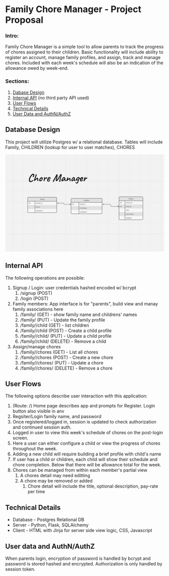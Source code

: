 # Family Chore Manager - Project Proposal

### Intro:

Family Chore Manager is a simple tool to allow parents to track the progress of chores assigned to their children. Basic functionality will include ability to register an account, manage family profiles, and assign, track and manage chores. Included with each week's schedule will also be an indication of the allowance owed by week-end.

### Sections:

1. [Dabase Design](#database-design)
2. [Internal API](#internal-api) (no third party API used)
3. [User Flows](#user-flows)
4. [Technical Details](#technical-details)
5. [User Data and AuthN/AuthZ](#user-data-and-authnauthz)

## Database Design

This project will utilize Postgres w/ a relational database. Tables will include
Family, CHILDREN (lookup for user to user matches), CHORES

![Database Design](/Miro%20Design.png)

## Internal API

The following operations are possible:

1. Signup / Login: user credentials hashed encoded w/ bcrypt
   1. /signup (POST)
   2. /login (POST)
2. Family members: App interface is for "parents", build view and manay family associations here
   1. /family/<id> (GET) - show family name and childrens' names
   2. /family/<id> (PUT) - Update the family profile
   3. /family/<id>/child (GET) - list children
   4. /family/<id>/child (POST) - Create a child profile
   5. /family/<id>/child/<id> (PUT) - Update a child profile
   6. /family/<id>/child/<id> (DELETE) - Remove a child
3. Assign/manage chores
   1. /family/<id>/chores (GET) - List all chores
   2. /family/<id>/chores (POST) - Create a new chore
   3. /family/<id>/chores/<id> (PUT) - Update a chore
   4. /family/<id>/chores/<id> (DELETE) - Remove a chore

## User Flows

The following options describe user interaction with this application:

1. (Route: /) Home page describes app and prompts for Register. Login button also visible in anv
2. Regsiter/Login family name, and password
3. Once registered/logged in, session is updated to check authorization and continued session auth.
4. Logged in user to view this week's schedule of chores on the post-login screen.
5. Here a user can either configure a child or view the progress of chores throughout the week.
6. Adding a new child will require building a brief profile with child's name
7. If user has a child or children, each child will show their schedule and chore completion. Below that there will be allowance total for the week.
8. Chores can be managed from within each member's partial view
   1. A chores detail may need editting
   2. A chore may be removed or added
      1. Chore detail will include the title, optional description, pay-rate per time

## Technical Details

- Database - Postgres Relational DB
- Server - Python, Flask, SQLAlchemy
- Client - HTML with Jinja for server side view logic, CSS, Javascript

## User data and AuthN/AuthZ

When parents login, encryption of password is handled by bcrypt and password is stored hashed and encrypted. Authorization is only handled by session token.
